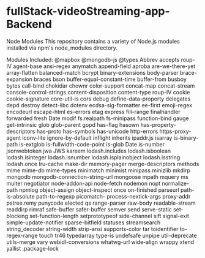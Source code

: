 # fullStack-videoStreaming-app-Backend

Node Modules
This repository contains a variety of Node.js modules installed via npm's node_modules directory.

Modules Included:
@mapbox
@mongodb-js
@types
Abbrev
accepts
roup-IV
agent-base
ansi-regex
anymatch
append-field
aproba
are-we-there-yet
array-flatten
balanced-match
bcrypt
binary-extensions
body-parser
brace-expansion
braces
bson
buffer-equal-constant-time
buffer-from
busboy
bytes
call-bind
chokidar
chownr
color-support
concat-map
concat-stream
console-control-strings
content-disposition
content-type
roup-IV
cookie
cookie-signature
core-util-is
cors
debug
define-data-property
delegates
depd
destroy
detect-libc
dotenv
ecdsa-sig-formatter
ee-first
emoji-regex
encodeurl
escape-html
es-errors
etag
express
fill-range
finalhandler
forwarded
fresh
Date modif
fs.realpath
fs-minipass
function-bind
gauge
get-intrinsic
glob
glob-parent
gopd
has-flag
hasown
has-property-descriptors
has-proto
has-symbols
has-unicode
http-errors
https-proxy-agent
iconv-lite
ignore-by-default
inflight
inherits
ipaddr.js
isarray
is-binary-path
is-extglob
is-fullwidth-code-point
is-glob
Date
is-number
jsonwebtoken
jwa
JWS
kareem
lodash.includes
lodash.isboolean
lodash.isinteger
lodash.isnumber
lodash.isplainobject
lodash.isstring
lodash.once
Iru-cache
make-dir
memory-pager
merge-descriptors
methods
mime
mime-db
mime-types
minimatch
minimist
minipass
minizlib
mkdirp
mongodb
mongodb-connection-string-url
mongoose
mpath
mquery
ms
multer
negotiator
node-addon-api
node-fetch
nodemon
nopt
normalize-path
npmlog
object-assign
object-inspect
once
on-finished
parseurl
path-is-absolute
path-to-regexp
picomatch-
process-nextick-args
proxy-addr
pstree.remy
punycode
elected
qs
range-parser
raw-body
readable-stream
readdirp
rimraf
safe-buffer
safer-buffer
semver
send
serve-static
set-blocking
set-function-length
setprototypeof
side-channel
sift
signal-exit
simple-update-notifier
sparse-bitfield
statuses
streamsearch
string_decoder
string-width
strip-ansi
supports-color
tar
toidentifier
to-regex-range
touch
tr46
typedarray
type-is
undefsafe
unpipe
util-deprecate
utils-merge
vary
webidl-conversions
whatwg-url
wide-align
wrappy
xtend
yallist
.package-lock
